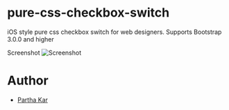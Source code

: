 # pure-css-checkbox-switch
iOS style pure css checkbox switch for web designers. Supports Bootstrap 3.0.0 and higher

Screenshot
![Screenshot](https://gdurl.com/NNDu)

# Author
* [Partha Kar](http://facebook.com/partha.creativemind)
